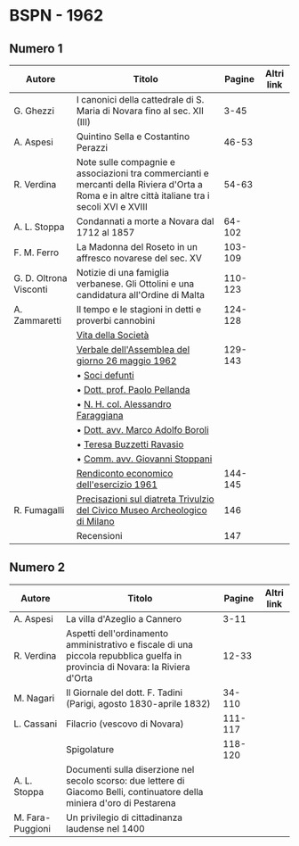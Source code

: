 # BSPN - 1962

## Numero 1

| Autore                 | Titolo                                                                                                                                         | Pagine  | Altri link |
|------------------------|------------------------------------------------------------------------------------------------------------------------------------------------|---------|------------|
| G. Ghezzi              | I canonici della cattedrale di S. Maria di Novara fino al sec. XII (III)                                                                       | 3-45    |            |
| A. Aspesi              | Quintino Sella e Costantino Perazzi                                                                                                            | 46-53   |            |
| R. Verdina             | Note sulle compagnie e associazioni tra commercianti e mercanti della Riviera d'Orta a Roma e in altre città italiane tra i secoli XVI e XVIII | 54-63   |            |
| A. L. Stoppa           | Condannati a morte a Novara dal 1712 al 1857                                                                                                   | 64-102  |            |
| F. M. Ferro            | La Madonna del Roseto in un affresco novarese del sec. XV                                                                                      | 103-109 |            |
| G. D. Oltrona Visconti | Notizie di una famiglia verbanese. Gli Ottolini e una candidatura all'Ordine di Malta                                                          | 110-123 |            |
| A. Zammaretti          | Il tempo e le stagioni in detti e proverbi cannobini                                                                                           | 124-128 |            |
|                        | [Vita della Società](http://www.ssno.it/BSPNo/bspn_vita62.html#620)                                                                            |         |            |
|                        | [Verbale dell'Assemblea del giorno 26 maggio 1962](http://www.ssno.it/BSPNo/bspn_vita62.html#621)                                              | 129-143 |            |
|                        | • [Soci defunti](http://www.ssno.it/BSPNo/bspn_vita62.html#623)                                                                                |         |            |
|                        | • [Dott. prof. Paolo Pellanda](http://www.ssno.it/BSPNo/bspn_vita62.html#623-1)                                                                |         |            |
|                        | • [N. H. col. Alessandro Faraggiana](http://www.ssno.it/BSPNo/bspn_vita62.html#623-2)                                                          |         |            |
|                        | • [Dott. avv. Marco Adolfo Boroli](http://www.ssno.it/BSPNo/bspn_vita62.html#623-3)                                                            |         |            |
|                        | • [Teresa Buzzetti Ravasio](http://www.ssno.it/BSPNo/bspn_vita62.html#623-4)                                                                   |         |            |
|                        | • [Comm. avv. Giovanni Stoppani](http://www.ssno.it/BSPNo/bspn_vita62.html#623-5)                                                              |         |            |
|                        | [Rendiconto economico dell'esercizio 1961](http://www.ssno.it/BSPNo/bspn_vita62.html#622)                                                      | 144-145 |            |
| R. Fumagalli           | [Precisazioni sul diatreta Trivulzio del Civico Museo Archeologico di Milano](http://www.ssno.it/BSPNo/bspn_vita62.html#624)                   | 146     |            |
|                        | Recensioni                                                                                                                                     | 147     |            |

## Numero 2

| Autore           | Titolo                                                                                                                       | Pagine  | Altri link |
|------------------|------------------------------------------------------------------------------------------------------------------------------|---------|------------|
| A. Aspesi        | La villa d'Azeglio a Cannero                                                                                                 | 3-11    |            |
| R. Verdina       | Aspetti dell'ordinamento amministrativo e fiscale di una piccola repubblica guelfa in provincia di Novara: la Riviera d'Orta | 12-33   |            |
| M. Nagari        | Il Giornale del dott. F. Tadini (Parigi, agosto 1830-aprile 1832)                                                            | 34-110  |            |
| L. Cassani       | Filacrio (vescovo di Novara)                                                                                                 | 111-117 |            |
|                  | Spigolature                                                                                                                  | 118-120 |            |
| A. L. Stoppa     | Documenti sulla diserzione nel secolo scorso: due lettere di Giacomo Belli, continuatore della miniera d'oro di Pestarena    |         |            |
| M. Fara-Puggioni | Un privilegio di cittadinanza laudense nel 1400                                                                              |         |            |
